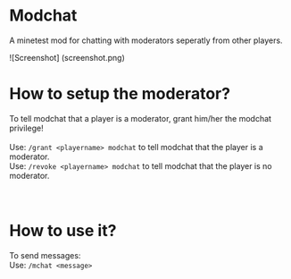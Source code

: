 # Modchat
A minetest mod for chatting with moderators seperatly from other players.

![Screenshot] (screenshot.png)

# How to setup the moderator?
To tell modchat that a player is a moderator, grant him/her the modchat privilege!<br>
<br>
Use: `/grant <playername> modchat` to tell modchat that the player is a moderator.<br>
Use: `/revoke <playername> modchat` to tell modchat that the player is no moderator.<br>
<br>
<br>
# How to use it?
To send messages:<br>
Use: `/mchat <message>`<br>
